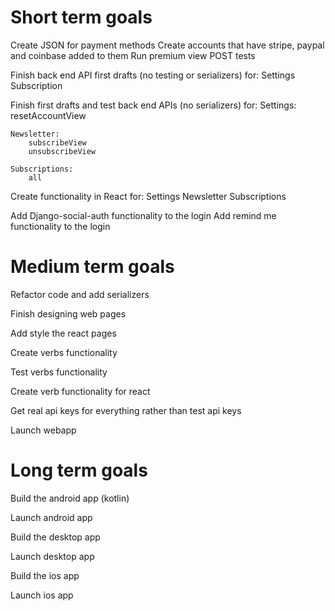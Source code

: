 # Short term goals
Create JSON for payment methods
Create accounts that have stripe, paypal and coinbase added to them
Run premium view POST tests

Finish back end API first drafts (no testing or serializers) for:
    Settings
    Subscription

Finish first drafts and test back end APIs (no serializers) for:
    Settings:
        resetAccountView
    
    Newsletter:
        subscribeView
        unsubscribeView
    
    Subscriptions:
        all

Create functionality in React for:
    Settings
    Newsletter
    Subscriptions
    
Add Django-social-auth functionality to the login
Add remind me functionality to the login

# Medium term goals
Refactor code and add serializers

Finish designing web pages

Add style the react pages

Create verbs functionality

Test verbs functionality

Create verb functionality for react

Get real api keys for everything rather than test api keys

Launch webapp


# Long term goals

Build the android app (kotlin)

Launch android app

Build the desktop app

Launch desktop app

Build the ios app

Launch ios app